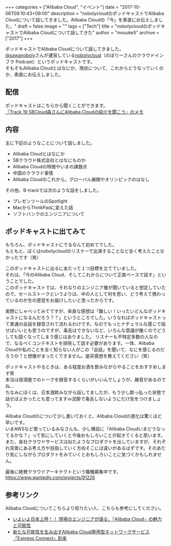 +++
categories = ["Alibaba Cloud", "イベント"]
date = "2017-10-06T09:10:43+09:00"
description = "nobolycloudのポッドキャストでAlibaba Cloudについて話してきました。Alibaba Cloudの「今」を素直にお伝えしました。"
draft = false
image = ""
tags = ["Tech"]
title = "nobolycloudのポッドキャストでAlibaba Cloudについて話してきた"
author = "mosuke5"
archive = ["2017"]
+++

ポッドキャストでAlibaba Cloudについて話してきました。  
[@sawanoboly](https://twitter.com/sawanoboly)さんが運営している[nobolycloud](https://cloudinfra.audio/)（のぼりーさんのクラウドインフラ Podcast）というポッドキャストです。  
そもそもAlibaba Cloudとはなにか、現状について、これからどうなっていくのか、素直にお伝えしました。

<!--more-->

## 配信
ポッドキャストはこちらから聞くことができます。  
[『Track 19 SBCloud森さんにAlibaba Cloudの紹介を聞こう』のメモ](https://cloudinfra.audio/track19-74e652f5afcb)

## 内容
主に下記のようなことについて話しました。

- Alibaba Cloudとはなにか
- SBクラウド株式会社とはなにものか
- Alibaba Cloudの特徴やいまの課題点
- 中国のクラウド事情
- Alibaba Cloudのこれから。グローバル展開やオリンピックのはなし

その他、B-trackでは次のような話をしました。

- プレゼンツールのSpotlight
- MacからThinkPadに変えた話
- ソフトバンクのエンジニアについて

## ポッドキャストに出てみて
もちろん、ポッドキャストにでるなんて初めてでした。  
もともと、ぼくはnobolycloudのリスナーで出演することなど全く考えたことなかったです（笑）

このポッドキャストに出るにあたって１つ目標を立てていました。  
それは、「今のAlibaba Cloud、そしてこれからについて正直ベースで話す」ということでした。  
このポッドキャストでは、それなりのエンジニア層が聞いていると想定していたので、セールストークというよりは、中の人として何を思い、どう考えて携わっているのか生の感覚をお届けしたいと思ったからです。

実際にしゃべってみてですが、率直な感想は「難しい！いったいどんなポッドキャストになるんだろう？？」というところでした。いうなればポッドキャストって普通の会話を録音されて流れるわけです。なのでもっとナチュラルな感じで話せばいいとも思うのですが、毒舌はできないなど、いろんな意識が働くのでどうしても固くなってしまう感じはありました。
リスナーも不特定多数の人なので、なるべくコンテキストを排除して話す必要があります。一体、Alibaba Cloudや私のことを全く知らない人がこの「会話」を聞いて、なにを感じるのだろうか？と想像がまったくできません。是非感想を教えてください（笑）

ポッドキャストやるときは、ある程度お酒を飲みながらやることをおすすめします笑  
本当は居酒屋でのトークを録音するくらいがいいんでしょうが、雑音があるのでね…  
ちなみにぼくは、日本酒飲みながら話してましたが、もう少し酔っ払った状態で話せばよかったとも思ってますｗ泥酔で毒舌しないようにだけ気をつけましょう。

Alibaba Cloudのについて少し書いておくと、Alibaba Cloudの進化は驚くほど早いです。  
いまAWSなど使っているみなさんも、少し横目に「Alibaba Cloudいまどうなってるかな？」って気にしていくと今後おもしろいことが起きてくると思います。  
また、各社クラウドサービスは似たようなプロダクトを出していますが、それぞれ背景にある考え方や目指していく方向そこには違いがあるはずです。そのあたり気にしながらプロダクトをみていくとおもしろいことに気づくかもしれません。

最後に絶賛クラウドアーキテクトという職種募集中です。  
https://www.wantedly.com/projects/91226

## 参考リンク
Alibaba Cloudについてこちらより知りたい人、こちらも参考にしてください。

- [いよいよ日本上陸！！ 現場のエンジニアが語る，「Alibaba Cloud」の魅力と可能性](http://gihyo.jp/admin/serial/01/sb_cloud/0001)
- [新たな可能性を生み出すAlibaba Cloud専用型ネットワークサービス「Express Connect」到来](http://gihyo.jp/admin/serial/01/sb_cloud/0002)
